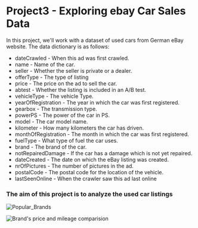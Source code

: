 # Project3 - Exploring ebay Car Sales Data
 In this project, we'll work with a dataset of used cars from German eBay website.
 The data dictionary is as follows:
  - dateCrawled - When this ad was first crawled.
  - name - Name of the car.
  - seller - Whether the seller is private or a dealer.
  - offerType - The type of listing
   - price - The price on the ad to sell the car.
  - abtest - Whether the listing is included in an A/B test.
  - vehicleType - The vehicle Type.
  - yearOfRegistration - The year in which the car was first registered.
  - gearbox - The transmission type.
  - powerPS - The power of the car in PS.
  - model - The car model name.
  - kilometer - How many kilometers the car has driven.
  - monthOfRegistration - The month in which the car was first registered.
  - fuelType - What type of fuel the car uses.
  - brand - The brand of the car.
  - notRepairedDamage - If the car has a damage which is not yet repaired.
  - dateCreated - The date on which the eBay listing was created.
  - nrOfPictures - The number of pictures in the ad.
  - postalCode - The postal code for the location of the vehicle.
  - lastSeenOnline - When the crawler saw this ad last online
 
 ### The aim of this project is to analyze the used car listings



   ![Popular_Brands](https://user-images.githubusercontent.com/70064467/121692208-b9639a00-ca7c-11eb-960f-9fa40e3596e5.png)


   ![Brand's price and mileage comparision](https://user-images.githubusercontent.com/70064467/121692230-c1233e80-ca7c-11eb-9ed0-95ba57d2e487.png)
